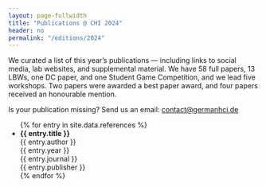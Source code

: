 ```yaml
---
layout: page-fullwidth
title: "Publications @ CHI 2024"
header: no
permalink: "/editions/2024"
---
```

We curated a list of this year’s publications — including links to social media, lab websites, and supplemental material. We have 58 full papers, 13 LBWs, one DC paper, and one Student Game Competition, and we lead five workshops. Two papers were awarded a best paper award, and four papers received an honourable mention.

Is your publication missing? Send us an email: contact@germanhci.de

<ul>
  {% for entry in site.data.references %}
    <li>
      <strong>{{ entry.title }}</strong><br>
      {{ entry.author }}<br>
      {{ entry.year }}<br>
      {{ entry.journal }}<br>
      {{ entry.publisher }}
    </li>
  {% endfor %}
</ul>